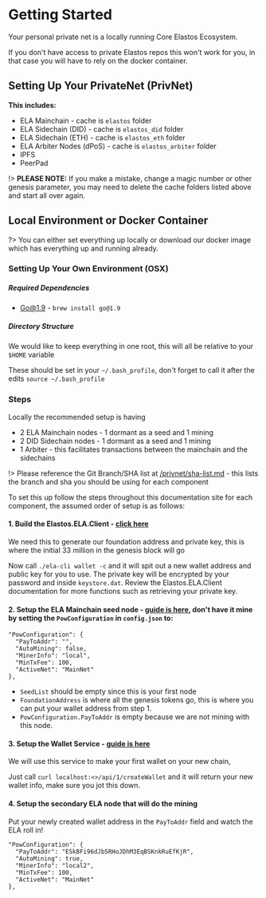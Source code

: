 
# Getting Started

Your personal private net is a locally running Core Elastos Ecosystem.

If you don't have access to private Elastos repos this won't work for you, in that case you will
have to rely on the docker container.


## Setting Up Your PrivateNet (PrivNet)

**This includes:**

- ELA Mainchain - cache is `elastos` folder
- ELA Sidechain (DID) - cache is `elastos_did` folder
- ELA Sidechain (ETH) - cache is `elastos_eth` folder
- ELA Arbiter Nodes (dPoS) - cache is `elastos_arbiter` folder
- IPFS
- PeerPad

!> **PLEASE NOTE:** If you make a mistake, change a magic number or other genesis parameter, you may need to delete the cache folders listed above and start all over again.


## Local Environment or Docker Container

?> You can either set everything up locally or download our docker image which has everything up and running already.

### Setting Up Your Own Environment (OSX)

##### Required Dependencies

- Go@1.9 - `brew install go@1.9`

##### Directory Structure

We would like to keep everything in one root, this will all be relative to your `$HOME` variable

These should be set in your `~/.bash_profile`, don't forget to call it after the edits `source ~/.bash_profile`


### Steps

Locally the recommended setup is having

- 2 ELA Mainchain nodes - 1 dormant as a seed and 1 mining
- 2 DID Sidechain nodes - 1 dormant as a seed and 1 mining
- 1 Arbiter - this facilitates transactions between the mainchain and the sidechains

!> Please reference the Git Branch/SHA list at [/privnet/sha-list.md](/privnet/sha-list.md) - this lists the branch and sha you should be using for each component

To set this up follow the steps throughout this documentation site for each component, the assumed order of
setup is as follows:

#### 1. Build the Elastos.ELA.Client -&nbsp;[click here](/tools/ela-client.md)

We need this to generate our foundation address and private key, this is where the initial 33 million in the genesis block will go

Now call `./ela-cli wallet -c` and it will spit out a new wallet address and public key for you to use. The private key will be encrypted by your password and inside `keystore.dat`.
Review the Elastos.ELA.Client documentation for more functions such as retrieving your private key.


#### 2. Setup the ELA Mainchain seed node -&nbsp;[guide is here](/core/mainchain/mainchain.md), don't have it mine by setting the `PowConfiguration` in `config.json` to:

```
"PowConfiguration": {
  "PayToAddr": "",
  "AutoMining": false,
  "MinerInfo": "local",
  "MinTxFee": 100,
  "ActiveNet": "MainNet"
},
```

- `SeedList` should be empty since this is your first node
- `FoundationAddress` is where all the genesis tokens go, this is where you can put your wallet address from step 1.
- `PowConfiguration.PayToAddr` is empty because we are not mining with this node.


#### 3. Setup the Wallet Service -&nbsp;[guide is here](/services/wallet.md)

We will use this service to make your first wallet on your new chain,

Just call `curl localhost:<>/api/1/createWallet` and it will return your new wallet info, make sure you jot this down.

#### 4. Setup the secondary ELA node that will do the mining

Put your newly created wallet address in the `PayToAddr` field and watch the ELA roll in!

```
"PowConfiguration": {
  "PayToAddr": "ESkBFi96dJb5RHoJDhM3EqBSKnkRuEfKjR",
  "AutoMining": true,
  "MinerInfo": "local2",
  "MinTxFee": 100,
  "ActiveNet": "MainNet"
},
```
